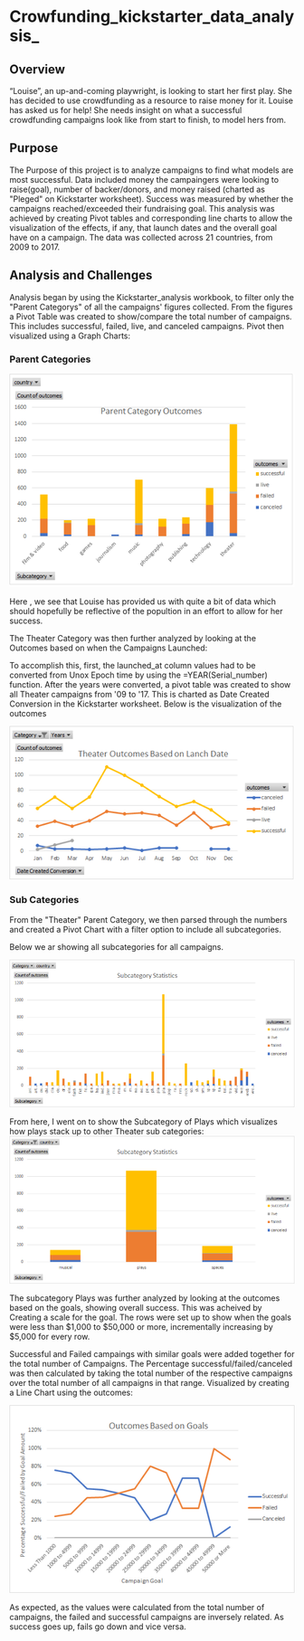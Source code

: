 # **Crowfunding_kickstarter_data_analysis_** #



## **Overview** ## 
“Louise”, an up-and-coming playwright, is looking to start her first play. She has decided to use crowdfunding as a resource to raise money for it. Louise has asked us for help! She needs insight on what a successful crowdfunding campaigns look like from start to finish, to model hers from.



## **Purpose** ## 

The Purpose of this project is to analyze campaigns to find what models are most successful. Data included money the campaingers were looking to raise(goal), number of backer/donors, and money raised (charted as "Pleged" on Kickstarter worksheet). Success was measured by whether the campaigns reached/exceeded their fundraising goal. This analysis was achieved by creating Pivot tables and corresponding line charts to allow the visualization of the effects, if any, that launch dates and the overall goal have on a campaign. The data was collected across 21 countries, from 2009 to 2017.


## **Analysis and Challenges** ##
Analysis began by using the Kickstarter_analysis workbook, to filter only the "Parent Categorys" of all the campaigns' figures collected. From the figures a Pivot Table was created to show/compare the total number of campaigns. This includes successful, failed, live, and canceled campaigns. Pivot then visualized using a Graph Charts:

### Parent Categories ###

![Parent_Outcomes](https://github.com/NShan9297/kickstarter_analysis/blob/main/Resources/Parent%20Outcomes.png)


Here , we see that Louise has provided us with quite a bit of data which should hopefully be reflective of the popultion in an effort to allow for her success. 

The Theater Category was then further analyzed by looking at the Outcomes based on when the Campaigns Launched:

To accomplish this, first, the launched_at column values had to be converted from Unox Epoch time by using the =YEAR(Serial_number) function. After the years were converted, a pivot table was created to show all Theater campaigns from '09 to '17. This is charted as Date Created Conversion in the Kickstarter worksheet. Below is the visualization of the outcomes


![Theater_Outcomes_vs_Launch](https://github.com/NShan9297/kickstarter_analysis/blob/main/Resources/Theater_Outcomes_vs_Launch.png)

### Sub Categories ##

From the "Theater" Parent Category, we then parsed through the numbers and created a Pivot Chart with a filter option to include all subcategories. 

Below we ar showing all subcategories for all campaigns.

![sub_stats](https://github.com/NShan9297/kickstarter_analysis/blob/main/Resources/Sub_stats.png)


From here, I went on to show the Subcategory of Plays which visualizes how plays stack up to other Theater sub categories:
![Theater_Subs_Only](https://github.com/NShan9297/kickstarter_analysis/blob/main/Resources/Theater_Sub_Only.png)


The subcategory Plays was further analyzed by looking at the outcomes based on the goals, showing overall success. This was acheived by Creating a scale for the goal. The rows were set up to show when the goals were less than $1,000 to $50,000 or more, incrementally increasing by $5,000 for every row.

Successful and Failed campaings with similar goals were added together for the total number of Campaigns. The Percentage successful/failed/canceled was then calculated by taking the total number of the respective campaigns  over the total number of all campaigns in that range. Visualized by creating a Line Chart using the outcomes:

![Outcomes_vs_Goals](https://github.com/NShan9297/kickstarter_analysis/blob/main/Resources/Outcomes_vs_Goals.png)


As expected, as the values were calculated from the total number of campaigns, the failed and successful campaigns are inversely related. As success goes up, fails go down and vice versa.

